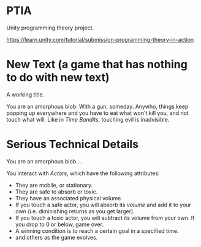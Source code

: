 # PTIA

Unity programming theory project.

https://learn.unity.com/tutorial/submission-programming-theory-in-action

# New Text (a game that has nothing to do with new text)

A working title.

You are an amorphous blob. With a gun, someday. Anywho, things keep popping up everywhere and you have to eat what won't kill you, and not touch what will. Like in _Time Bandits_, touching evil is inadvisible.

# Serious Technical Details

You are an amorphous blob....

You interact with _Actors_, which have the following attributes:
* They are mobile, or stationary.
* They are safe to absorb or toxic.
* They have an associated physical volume.
* If you touch a safe actor, you will absorb its _volume_ and add it to your own (i.e. diminishing returns as you get larger).
* If you touch a toxic actor, you will subtract its volume from your own. If you drop to 0 or below, game over.
* A winning condition is to reach a certain goal in a specified time.
* and others as the game evolves.

